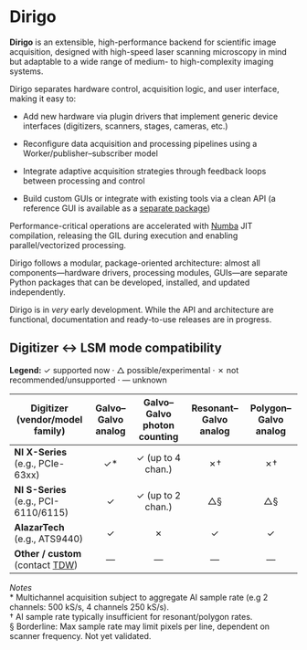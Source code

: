 # Dirigo
**Dirigo** is an extensible, high-performance backend for scientific image acquisition, designed with high-speed laser scanning microscopy in mind but adaptable to a wide range of medium- to high-complexity imaging systems.

Dirigo separates hardware control, acquisition logic, and user interface, making it easy to:

- Add new hardware via plugin drivers that implement generic device interfaces (digitizers, scanners, stages, cameras, etc.)

- Reconfigure data acquisition and processing pipelines using a Worker/publisher–subscriber model

- Integrate adaptive acquisition strategies through feedback loops between processing and control

- Build custom GUIs or integrate with existing tools via a clean API (a reference GUI is available as a [separate package](https://github.com/dirigo-developers/dirigo-gui))

Performance-critical operations are accelerated with [Numba](https://numba.pydata.org/) JIT compilation, releasing the GIL during execution and enabling parallel/vectorized processing.

Dirigo follows a modular, package-oriented architecture: almost all components—hardware drivers, processing modules, GUIs—are separate Python packages that can be developed, installed, and updated independently.

Dirigo is in *very* early development. While the API and architecture are functional, documentation and ready-to-use releases are in progress.


## Digitizer ↔ LSM mode compatibility

**Legend:** ✓ supported now · △ possible/experimental · ✗ not recommended/unsupported · — unknown  

| Digitizer (vendor/model family) | Galvo–Galvo **analog** | Galvo–Galvo **photon counting** | Resonant–Galvo **analog** | Polygon–Galvo **analog** |
|---|:---:|:---:|:---:|:---:|
| **NI X-Series** (e.g., PCIe-63xx) | ✓* | ✓ (up to 4 chan.) | ✗† | ✗† |
| **NI S-Series** (e.g., PCI-6110/6115) | ✓ | ✓ (up to 2 chan.) | △§ | △§ |
| **AlazarTech** (e.g., ATS9440) | ✓ | ✗ | ✓ | ✓ |
| **Other / custom** (contact [TDW](https://github.com/tweber225)) | — | — | — | — |

*Notes*  
\* Multichannel acquisition subject to aggregate AI sample rate (e.g 2 channels: 500 kS/s, 4 channels 250 kS/s).  
† AI sample rate typically insufficient for resonant/polygon rates.  
§ Borderline: Max sample rate may limit pixels per line, dependent on scanner frequency. Not yet validated.  
